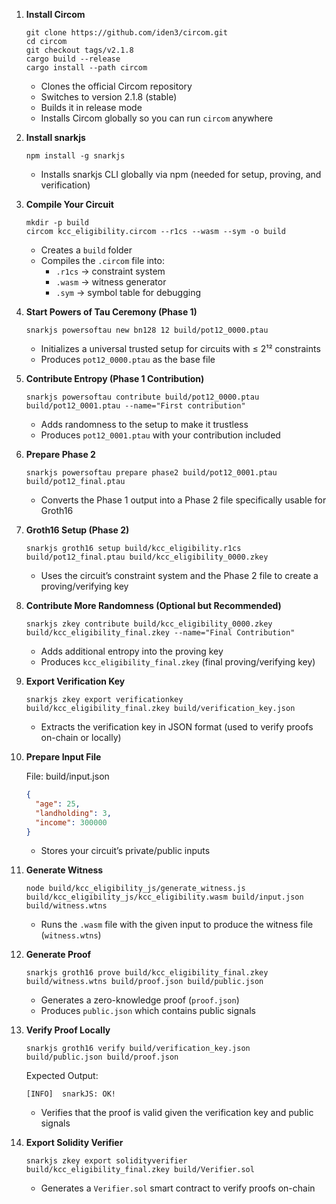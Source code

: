 1. **Install Circom**
    
    ```
    git clone https://github.com/iden3/circom.git
    cd circom
    git checkout tags/v2.1.8
    cargo build --release
    cargo install --path circom
    
    ```
    
    - Clones the official Circom repository
    - Switches to version 2.1.8 (stable)
    - Builds it in release mode
    - Installs Circom globally so you can run `circom` anywhere
2. **Install snarkjs**
    
    ```
    npm install -g snarkjs
    
    ```
    
    - Installs snarkjs CLI globally via npm (needed for setup, proving, and verification)
3. **Compile Your Circuit**
    
    ```
    mkdir -p build
    circom kcc_eligibility.circom --r1cs --wasm --sym -o build
    
    ```
    
    - Creates a `build` folder
    - Compiles the `.circom` file into:
        - `.r1cs` → constraint system
        - `.wasm` → witness generator
        - `.sym` → symbol table for debugging
4. **Start Powers of Tau Ceremony (Phase 1)**
    
    ```
    snarkjs powersoftau new bn128 12 build/pot12_0000.ptau
    
    ```
    
    - Initializes a universal trusted setup for circuits with ≤ 2¹² constraints
    - Produces `pot12_0000.ptau` as the base file
5. **Contribute Entropy (Phase 1 Contribution)**
    
    ```
    snarkjs powersoftau contribute build/pot12_0000.ptau build/pot12_0001.ptau --name="First contribution"
    
    ```
    
    - Adds randomness to the setup to make it trustless
    - Produces `pot12_0001.ptau` with your contribution included
6. **Prepare Phase 2**
    
    ```
    snarkjs powersoftau prepare phase2 build/pot12_0001.ptau build/pot12_final.ptau
    
    ```
    
    - Converts the Phase 1 output into a Phase 2 file specifically usable for Groth16
7. **Groth16 Setup (Phase 2)**
    
    ```
    snarkjs groth16 setup build/kcc_eligibility.r1cs build/pot12_final.ptau build/kcc_eligibility_0000.zkey
    
    ```
    
    - Uses the circuit’s constraint system and the Phase 2 file to create a proving/verifying key
8. **Contribute More Randomness (Optional but Recommended)**
    
    ```
    snarkjs zkey contribute build/kcc_eligibility_0000.zkey build/kcc_eligibility_final.zkey --name="Final Contribution"
    ```
    
    - Adds additional entropy into the proving key
    - Produces `kcc_eligibility_final.zkey` (final proving/verifying key)
9. **Export Verification Key**
    
    ```
    snarkjs zkey export verificationkey build/kcc_eligibility_final.zkey build/verification_key.json
    
    ```
    
    - Extracts the verification key in JSON format (used to verify proofs on-chain or locally)
10. **Prepare Input File**
    
    File: build/input.json
    
    ```json
    {
      "age": 25,
      "landholding": 3,
      "income": 300000
    }
    
    ```
    
    - Stores your circuit’s private/public inputs
11. **Generate Witness**
    
    ```
    node build/kcc_eligibility_js/generate_witness.js build/kcc_eligibility_js/kcc_eligibility.wasm build/input.json build/witness.wtns
    
    ```
    
    - Runs the `.wasm` file with the given input to produce the witness file (`witness.wtns`)
12. **Generate Proof**
    
    ```
    snarkjs groth16 prove build/kcc_eligibility_final.zkey build/witness.wtns build/proof.json build/public.json
    ```
    
    - Generates a zero-knowledge proof (`proof.json`)
    - Produces `public.json` which contains public signals
13. **Verify Proof Locally**
    
    ```
    snarkjs groth16 verify build/verification_key.json build/public.json build/proof.json
    ```
    
    Expected Output:
    
    ```
    [INFO]  snarkJS: OK!
    ```
    
    - Verifies that the proof is valid given the verification key and public signals
14. **Export Solidity Verifier**
    
    ```
    snarkjs zkey export solidityverifier build/kcc_eligibility_final.zkey build/Verifier.sol
    ```
    
    - Generates a `Verifier.sol` smart contract to verify proofs on-chain
